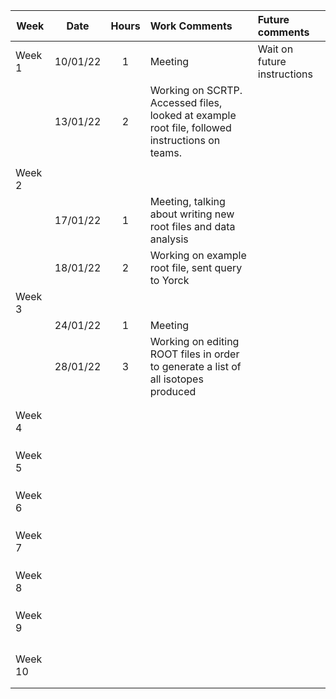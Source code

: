 
| Week    | Date     | Hours | Work Comments                                                                                  | Future comments             |
| ------- | -------- |:-----:|:---------------------------------------------------------------------------------------------- |:--------------------------- |
| Week 1  | 10/01/22 |   1   | Meeting                                                                                        | Wait on future instructions |
|         | 13/01/22 |   2   | Working on SCRTP. Accessed files, looked at example root file, followed instructions on teams. |                             |
|         |          |       |                                                                                                |                             |
| Week 2  |          |       |                                                                                                |                             |
|         | 17/01/22 |   1   | Meeting, talking about writing new root files and data analysis                                |                             |
|         | 18/01/22 |   2   | Working on example root file, sent query to Yorck                                              |                             |
| Week 3  |          |       |                                                                                                |                             |
|         | 24/01/22 |   1   | Meeting                                                                                        |                             |
|         | 28/01/22 |   3   | Working on editing ROOT files in order to generate a list of all isotopes produced             |                             |
|         |          |       |                                                                                                |                             |
|         |          |       |                                                                                                |                             |
| Week 4  |          |       |                                                                                                |                             |
|         |          |       |                                                                                                |                             |
|         |          |       |                                                                                                |                             |
|         |          |       |                                                                                                |                             |
| Week 5  |          |       |                                                                                                |                             |
|         |          |       |                                                                                                |                             |
|         |          |       |                                                                                                |                             |
|         |          |       |                                                                                                |                             |
| Week 6  |          |       |                                                                                                |                             |
|         |          |       |                                                                                                |                             |
|         |          |       |                                                                                                |                             |
|         |          |       |                                                                                                |                             |
| Week 7  |          |       |                                                                                                |                             |
|         |          |       |                                                                                                |                             |
|         |          |       |                                                                                                |                             |
|         |          |       |                                                                                                |                             |
| Week 8  |          |       |                                                                                                |                             |
|         |          |       |                                                                                                |                             |
|         |          |       |                                                                                                |                             |
|         |          |       |                                                                                                |                             |
| Week 9  |          |       |                                                                                                |                             |
|         |          |       |                                                                                                |                             |
|         |          |       |                                                                                                |                             |
|         |          |       |                                                                                                |                             |
|         |          |       |                                                                                                |                             |
| Week 10 |          |       |                                                                                                |                             |
|         |          |       |                                                                                                |                             |
|         |          |       |                                                                                                |                             |
